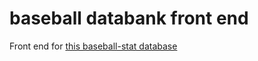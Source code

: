 # baseball databank front end

Front end for [this baseball-stat database](https://github.com/aarbizu/baseballdatabank)

